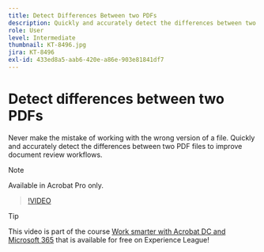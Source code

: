 ```yaml
---
title: Detect Differences Between two PDFs
description: Quickly and accurately detect the differences between two PDF files to improve document review workflows
role: User
level: Intermediate
thumbnail: KT-8496.jpg
jira: KT-8496
exl-id: 433ed8a5-aab6-420e-a86e-903e81841df7
---
```

# Detect differences between two PDFs

Never make the mistake of working with the wrong version of a file. Quickly and accurately detect the differences between two PDF files to improve document review workflows.

>[!NOTE]
>
>Available in Acrobat Pro only.

>[!VIDEO](https://video.tv.adobe.com/v/337211?quality=12&learn=on&hidetitle=true)

>[!TIP]
>
>This video is part of the course [Work smarter with Acrobat DC and Microsoft 365](https://experienceleague.adobe.com/?recommended=Acrobat-U-1-2021.microsoft365) that is available for free on Experience League!
